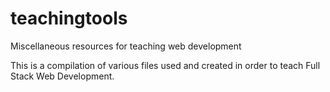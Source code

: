 # teachingtools
Miscellaneous resources for teaching web development

This is a compilation of various files used and created in order to teach Full Stack Web Development.
